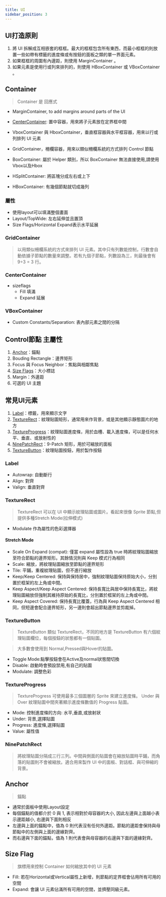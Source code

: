```yaml
---
title: UI
sidebar_position: 3
---
```


## UI打造原則

1. 將 UI 拆解成互相嵌套的框框。最大的框框包含所有東西，而最小框框的則放置一些如帶有標籤的進度條或有按鈕的面板之類的單一界面元素。
2. 如果框框的周圍有內邊距，則使用 MarginContainer 。
3. 如果元素是使用行或列來排列的，則使用 HBoxContainer 或 VBoxContainer 。


## Container

>  Container 是 回應式

- MarginContainer, to add margins around parts of the UI
- [CenterContainer](#CenterContainer): 置中容器，用來將子元素放在定界框中間
- VboxContainer 與 HboxContainer，垂直框容器與水平框容器，用來以行或列排列 UI 元素
- GridContainer，柵欄容器，用來以類似柵欄系統的方式排列 Control 節點

- BoxContainer: 屬於 Helper 類別，所以 BoxContainer 無法直接使用,請使用Vbox以及Hbox
- HSplitContainer: 將區塊分成左右或上下
- HBoxContainer: 有幾個節點就切成幾列

### 屬性

- 使用layout可以填滿整個畫面
- Layout/TopWide: 左右延伸並且置頂
- Size Flags/Horizontal Expand表示水平延展

### GridContainer

> 以用類似柵欄系統的方式來排列 UI 元素。其中只有列數能控制，行數會自動依據子節點的數量來調整。若有九個子節點，列數設為三，則最後會有 9÷3 = 3 行。

### CenterContainer

- sizeflags
  - Fill 填滿
  - Expand 延展

### VBoxContainer

- Custom Constants/Separation: 表內部元素之間的分隔


## Control節點 主屬性

1. [Anchor](#Anchor)：錨點
2. Bouding Rectangle：邊界矩形
3. Focus 與 Focus Neighbor：焦點與相鄰焦點
4. [Size Flags](#size-flag)：大小標誌
5. Margin：外邊距
6. 可選的 UI 主題

## 常見UI元素

1. [Label](#Label)：標籤，用來顯示文字
2. [TextureRect](#TextureRect)：紋理貼圖矩形，通常用來作背景，或是其他顯示靜態圖片的地方
3. [TextureProgress](#TextureProgress)：紋理貼圖進度條，用於血槽、載入進度條，可以是任何水平、垂直、或放射性的
4. [NinePatchRect](#NinePatchRect)：9-Patch 矩形，用於可縮放的面板
5. [TextureButton](#TextureButton)：紋理貼圖按鈕，用於製作按鈕

### Label

-  Autowrap: 自動斷行
-  Align: 對齊
-  Valign: 垂直對齊

### TextureRect

>  TextureRect 可以在 UI 中顯示紋理貼圖或圖片。看起來很像 Sprite 節點,但提供多種Stretch Mode(拉伸模式)

- Modulate 作為屬性的色彩選擇器

#### Stretch Mode

- Scale On Expand (compat): 僅當 expand 屬性設為 true 時將紋理貼圖縮放至符合節點的邊界矩形。其餘情況則與 Keep 模式行為相同
- Scale: 縮放，將紋理貼圖縮放至節點的邊界矩形
- Tile: 平鋪，重複紋理貼圖，但不進行縮放
- Keep/Keep Centered: 保持與保持居中，強制紋理貼圖保持原始大小，分別置於框架的左上角或中間。
- Keep Aspect/Keep Aspect Centered: 保持長寬比與居中保持長寬比，將紋理貼圖縮放但強制其維持原始的長寬比，分別置於框架的左上角或中間。
- Keep Aspect Covered: 保持長寬比覆蓋，行為與 Keep Aspect Centered 相同，但短邊會配合邊界矩形，另一邊則會超出節點邊界並剪裁掉。

### TextureButton

> TextureButton 類似 TextureRect，不同的地方是 TextureButton 有六個紋理貼圖欄位，每個按鈕的狀態都有一個貼圖。

> 大多數會使用到 Normal,Pressed與Hover的貼圖。

- Toggle Mode:點擊按鈕會在Active及normal狀態間切換
- Disable: 啟動時會預設禁用,有自己的貼圖
- Modulate: 調整色彩

### TextureProgress

> TextureProgress 可使用最多三個圖層的 Sprite 來建立進度條。 Under 與 Over 紋理貼圖中間夾著顯示進度條數值的 Progress 貼圖。

- Mode: 控制進度條的方向: 水平,垂直,或放射狀
- Under: 背景,選擇貼圖
- Progress: 進度條,選擇貼圖
- Value: 屬性值

### NinePatchRect

> 將紋理貼圖分隔成三行三列。中間與側面的貼圖會在縮放貼圖時平鋪，而角落的貼圖則不會被縮放。適合用來製作 UI 中的面板、對話框、與可伸縮的背景。


## Anchor

> 錨點

- 通常於面板中使用Layout設定
- 每個錨點的值都介於 0 與 1, 表示相對於母容器的大小, 因此左邊與上面越小表示邊距越小, 右邊與下面則相反
- 左邊與上面的錨點中，值為 0 則代表沒有任何外邊距。節點的邊距會保持與母節點中的左側與上面的邊緣對齊。
- 而右邊與下面的錨點，值為 1 則代表會與母容器的右邊與下面的邊緣對齊。

## Size Flag

> 旗標用來控制 Container 如何縮放其中的 UI 元素

- Fill: 若在Horizontal或Vertical屬性上新增，則節點的定界框會佔用所有可用的空間
- Expand: 會讓 UI 元素佔滿所有可用的空間，並擠壓同級元素。









